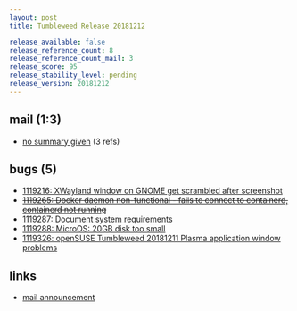 ```yaml
---
layout: post
title: Tumbleweed Release 20181212

release_available: false
release_reference_count: 8
release_reference_count_mail: 3
release_score: 95
release_stability_level: pending
release_version: 20181212
---
```


## mail (1:3)

- [no summary given](https://lists.opensuse.org/opensuse-factory/2018-12/msg00103.html) (3 refs)

## bugs (5)

<!--more-->

- [1119216: XWayland window on GNOME get scrambled after screenshot](https://bugzilla.opensuse.org/show_bug.cgi?id=1119216)
- ~~[1119265: Docker daemon non-functional - fails to connect to containerd, containerd not running](https://bugzilla.opensuse.org/show_bug.cgi?id=1119265)~~
- [1119287: Document system requirements](https://bugzilla.opensuse.org/show_bug.cgi?id=1119287)
- [1119288: MicroOS: 20GB disk too small](https://bugzilla.opensuse.org/show_bug.cgi?id=1119288)
- [1119326: openSUSE Tumbleweed 20181211 Plasma application window problems](https://bugzilla.opensuse.org/show_bug.cgi?id=1119326)



## links

- [mail announcement](https://lists.opensuse.org/opensuse-factory/2018-12/msg00086.html)
